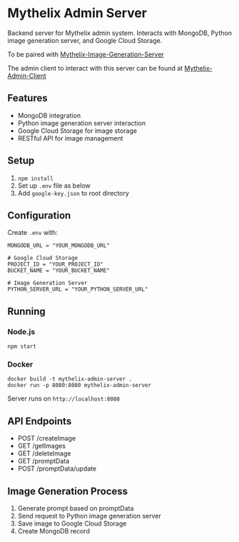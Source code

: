 # Mythelix Admin Server

Backend server for Mythelix admin system. Interacts with MongoDB, Python image generation server, and Google Cloud Storage.

To be paired with [Mythelix-Image-Generation-Server](https://github.com/Morgs27/Mythelix-Image-Generation-Server)

The admin client to interact with this server can be found at [Mythelix-Admin-Client](https://github.com/Morgs27/mythelix-admin-client)

## Features

- MongoDB integration
- Python image generation server interaction
- Google Cloud Storage for image storage
- RESTful API for image management

## Setup

1. `npm install`
2. Set up `.env` file as below
3. Add `google-key.json` to root directory

## Configuration

Create `.env` with:

```
MONGODB_URL = "YOUR_MONGODB_URL"

# Google Cloud Storage
PROJECT_ID = "YOUR_PROJECT_ID"
BUCKET_NAME = "YOUR_BUCKET_NAME"

# Image Generation Server
PYTHON_SERVER_URL = "YOUR_PYTHON_SERVER_URL"
```

## Running

### Node.js

```
npm start
```

### Docker

```
docker build -t mythelix-admin-server .
docker run -p 8080:8080 mythelix-admin-server
```

Server runs on `http://localhost:8080`

## API Endpoints

- POST /createImage
- GET /getImages
- GET /deleteImage
- GET /promptData
- POST /promptData/update

## Image Generation Process

1. Generate prompt based on promptData
2. Send request to Python image generation server
3. Save image to Google Cloud Storage
4. Create MongoDB record


